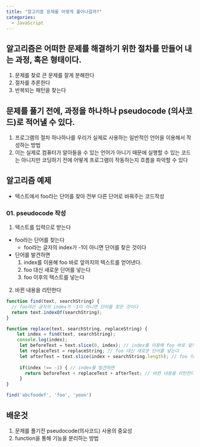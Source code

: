 ```yaml
---
title: "알고리즘 문제를 어떻게 풀어나갈까?"
categories:
  - JavaScript
---
```


## 알고리즘은 어떠한 문제를 해결하기 위한 절차를 만들어 내는 과정, 혹은 형태이다.

1. 문제를 찾로 큰 문제를 잘게 분해한다
2. 절차를 추론한다
3. 반복되는 패턴을 찾는다


## 문제를 풀기 전에, 과정을 하나하나 pseudocode (의사코드)로 적어낼 수 있다.

1. 프로그램의 절차 하나하나를 우리가 실제로 사용하는 일반적인 언어을 이용해서 작성하는 방법
2. 이는 실제로 컴퓨터가 알아들을 수 있는 언어가 아니기 때문에 실행할 수 있는 코드는 아니지만 코딩하기 전에 어떻게 프로그램이 작동하는지 흐름을 파악할 수 있다

## 알고리즘 예제

- 텍스트에서 foo라는 단어를 찾아 전부 다른 단어로 바꿔주는 코드작성

### 01. pseudocode 작성

1. 텍스트를 입력으로 받는다
  - foo라는 단어를 찾는다
    * foo라는 글자의 index가 -1이 아니면 단어를 찾은 것이다
  - 단어를 발견하면
    1. index를 이용해 foo 바로 앞까지의 텍스트를 얻어낸다.
    2. foo 대신 새로운 단어를 넣는다
    3.  foo 이후의 텍스트를 넣는다 

2. 바뀐 내용을 리턴한다

```js
function find(text, searchString) {
  // foo라는 글자의 index가 -1이 아니면 단어를 찾은 것이다
  return text.indexOf(searchString);
}

function replace(text, searchString, replaceString) {
    let index = find(text, searchString);
    console.log(index);
     let beforeText = text.slice(0, index); // index를 이용해 foo 바로 앞까지의 텍스트를 얻어내고
     let replaceTest = replaceString; // foo 대신 새로운 단어를 넣는다
     let afterTest = text.slice(index + searchString.length); // foo 이후의 텍스트를 넣는다
     
     if(index !== -1) { // index를 발견하면
       return beforeText + replaceTest + afterTest; // 바뀐 내용을 리턴한다
     }
}

find('abcfoodef', 'foo', 'yoon')
```

## 배운것

1. 문제를 풀기전 pseudocode(의사코드) 사용의 중요성
2. function을 통해 기능을 분리하는 방법
